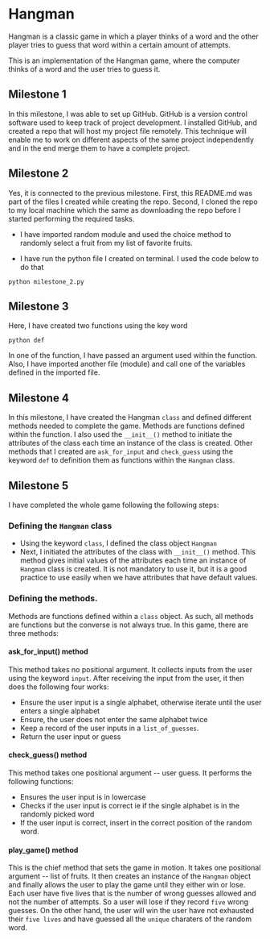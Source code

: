 # Hangman
Hangman is a classic game in which a player thinks of a word and the other player tries to guess that word within a certain amount of attempts.

This is an implementation of the Hangman game, where the computer thinks of a word and the user tries to guess it. 

## Milestone 1
In this milestone, I was able to set up GitHub. GitHub is a version control software used to keep track of project development. I installed GitHub, and created a repo that will host my project file remotely. This technique will enable me to work on different aspects of the same project independently and in the end merge them to have a complete project.

## Milestone 2
Yes, it is connected to the previous milestone. First, this README.md was part of the files I created while creating the repo. Second, I cloned the repo to my local machine which the same as downloading the repo before I started performing the required tasks. 

- I have imported random module and used the choice method to randomly select a fruit from my list of favorite fruits.

- I have run the python file I created on terminal. I used the code below to do that

```python milestone_2.py```

## Milestone 3
Here, I have created two functions using the key word 

```python def```

In one of the function, I have passed an argument used within the function. Also, I have imported another file (module) and call one of the variables defined in the imported file. 

## Milestone 4
In this milestone, I have created the Hangman ```class``` and defined different methods needed to complete the game. Methods are functions defined within the function. I also used the ```__init__()``` method to initiate the attributes of the class each time an instance of the class is created. Other methods that I created are ```ask_for_input``` and ```check_guess``` using the keyword ```def``` to definition them as functions within the ```Hangman``` class.

## Milestone 5

I have completed the whole game following the following steps:

### Defining the ```Hangman``` class
- Using the keyword ```class```, I defined the class object ```Hangman```
- Next, I initiated the attributes of the class with ```__init__()``` method. This method gives initial values of the attributes each time an instance of ```Hangman``` class is created. It is not mandatory to use it, but it is a good practice to use easily when we have attributes that have default values.

### Defining the methods.
Methods are functions defined within a ```class``` object. As such, all methods are functions but the converse is not always true. In this game, there are three methods:
#### ask_for_input() method
This method takes no positional argument. It collects inputs from the user using the keyword ```input```. After receiving the input from the user, it then does the following four works:
- Ensure the user input is a single alphabet, otherwise iterate until the user enters a single alphabet
- Ensure, the user does not enter the same alphabet twice
- Keep a record of the user inputs in a ```list_of_guesses```.
- Return the user input or guess

#### check_guess() method
This method takes one positional argument -- user guess. It performs the following functions:
- Ensures the user input is in lowercase
- Checks if the user input is correct ie if the single alphabet is in the randomly picked word
- If the user input is correct, insert in the correct position of the random word.

#### play_game() method
This is the chief method that sets the game in motion. It takes one positional argument -- list of fruits. It then creates an instance of the ```Hangman``` object and finally allows the user to play the game until they either win or lose. Each user have five lives that is the number of wrong guesses allowed and not the number of attempts. So a user will lose if they record ```five``` wrong guesses. On the other hand, the user will win the user have not exhausted their ```five lives``` and have guessed all the ```unique``` charaters of the random word.